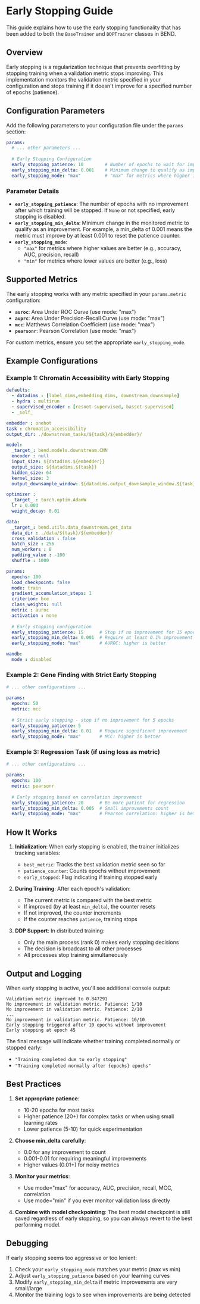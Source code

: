 # Early Stopping Guide

This guide explains how to use the early stopping functionality that has been added to both the `BaseTrainer` and `DDPTrainer` classes in BEND.

## Overview

Early stopping is a regularization technique that prevents overfitting by stopping training when a validation metric stops improving. This implementation monitors the validation metric specified in your configuration and stops training if it doesn't improve for a specified number of epochs (patience).

## Configuration Parameters

Add the following parameters to your configuration file under the `params` section:

```yaml
params:
  # ... other parameters ...
  
  # Early Stopping Configuration
  early_stopping_patience: 10        # Number of epochs to wait for improvement (default: None - disabled)
  early_stopping_min_delta: 0.001    # Minimum change to qualify as improvement (default: 0.0)
  early_stopping_mode: "max"         # "max" for metrics where higher is better, "min" for lower is better (default: "max")
```

### Parameter Details

- **`early_stopping_patience`**: The number of epochs with no improvement after which training will be stopped. If `None` or not specified, early stopping is disabled.
- **`early_stopping_min_delta`**: Minimum change in the monitored metric to qualify as an improvement. For example, a min_delta of 0.001 means the metric must improve by at least 0.001 to reset the patience counter.
- **`early_stopping_mode`**: 
  - `"max"` for metrics where higher values are better (e.g., accuracy, AUC, precision, recall)
  - `"min"` for metrics where lower values are better (e.g., loss)

## Supported Metrics

The early stopping works with any metric specified in your `params.metric` configuration:

- **`auroc`**: Area Under ROC Curve (use mode: "max")
- **`auprc`**: Area Under Precision-Recall Curve (use mode: "max")
- **`mcc`**: Matthews Correlation Coefficient (use mode: "max")
- **`pearsonr`**: Pearson Correlation (use mode: "max")

For custom metrics, ensure you set the appropriate `early_stopping_mode`.

## Example Configurations

### Example 1: Chromatin Accessibility with Early Stopping

```yaml
defaults:
  - datadims : [label_dims,embedding_dims, downstream_downsample]
  - hydra : multirun 
  - supervised_encoder : [resnet-supervised, basset-supervised]
  - _self_

embedder : onehot
task : chromatin_accessibility 
output_dir: ./downstream_tasks/${task}/${embedder}/

model:
  _target_: bend.models.downstream.CNN
  encoder : null
  input_size: ${datadims.${embedder}}
  output_size: ${datadims.${task}}
  hidden_size: 64
  kernel_size: 3
  output_downsample_window: ${datadims.output_downsample_window.${task}}

optimizer : 
  _target_ : torch.optim.AdamW 
  lr : 0.003
  weight_decay: 0.01

data:
  _target_: bend.utils.data_downstream.get_data
  data_dir : ./data/${task}/${embedder}/
  cross_validation : false
  batch_size : 256
  num_workers : 8
  padding_value : -100
  shuffle : 1000

params:
  epochs: 100
  load_checkpoint: false
  mode: train
  gradient_accumulation_steps: 1
  criterion: bce
  class_weights: null
  metric : auroc
  activation : none
  
  # Early stopping configuration
  early_stopping_patience: 15      # Stop if no improvement for 15 epochs
  early_stopping_min_delta: 0.001  # Require at least 0.1% improvement
  early_stopping_mode: "max"       # AUROC: higher is better

wandb:
  mode : disabled 
```

### Example 2: Gene Finding with Strict Early Stopping

```yaml
# ... other configurations ...

params:
  epochs: 50
  metric: mcc
  
  # Strict early stopping - stop if no improvement for 5 epochs
  early_stopping_patience: 5
  early_stopping_min_delta: 0.01   # Require significant improvement
  early_stopping_mode: "max"       # MCC: higher is better
```

### Example 3: Regression Task (if using loss as metric)

```yaml
# ... other configurations ...

params:
  epochs: 100
  metric: pearsonr
  
  # Early stopping based on correlation improvement
  early_stopping_patience: 20      # Be more patient for regression
  early_stopping_min_delta: 0.005  # Small improvements count
  early_stopping_mode: "max"       # Pearson correlation: higher is better
```

## How It Works

1. **Initialization**: When early stopping is enabled, the trainer initializes tracking variables:
   - `best_metric`: Tracks the best validation metric seen so far
   - `patience_counter`: Counts epochs without improvement
   - `early_stopped`: Flag indicating if training stopped early

2. **During Training**: After each epoch's validation:
   - The current metric is compared with the best metric
   - If improved (by at least `min_delta`), the counter resets
   - If not improved, the counter increments
   - If the counter reaches `patience`, training stops

3. **DDP Support**: In distributed training:
   - Only the main process (rank 0) makes early stopping decisions
   - The decision is broadcast to all other processes
   - All processes stop training simultaneously

## Output and Logging

When early stopping is active, you'll see additional console output:

```
Validation metric improved to 0.847291
No improvement in validation metric. Patience: 1/10
No improvement in validation metric. Patience: 2/10
...
No improvement in validation metric. Patience: 10/10
Early stopping triggered after 10 epochs without improvement
Early stopping at epoch 45
```

The final message will indicate whether training completed normally or stopped early:
- `"Training completed due to early stopping"`
- `"Training completed normally after {epochs} epochs"`

## Best Practices

1. **Set appropriate patience**: 
   - 10-20 epochs for most tasks
   - Higher patience (20+) for complex tasks or when using small learning rates
   - Lower patience (5-10) for quick experimentation

2. **Choose min_delta carefully**:
   - 0.0 for any improvement to count
   - 0.001-0.01 for requiring meaningful improvements
   - Higher values (0.01+) for noisy metrics

3. **Monitor your metrics**:
   - Use mode="max" for accuracy, AUC, precision, recall, MCC, correlation
   - Use mode="min" if you ever monitor validation loss directly

4. **Combine with model checkpointing**: The best model checkpoint is still saved regardless of early stopping, so you can always revert to the best performing model.

## Debugging

If early stopping seems too aggressive or too lenient:

1. Check your `early_stopping_mode` matches your metric (max vs min)
2. Adjust `early_stopping_patience` based on your learning curves
3. Modify `early_stopping_min_delta` if metric improvements are very small/large
4. Monitor the training logs to see when improvements are being detected
